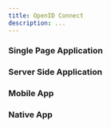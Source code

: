 ```yaml
---
title: OpenID Connect
description: ...
---
```


### Single Page Application

### Server Side Application

### Mobile App

### Native App
